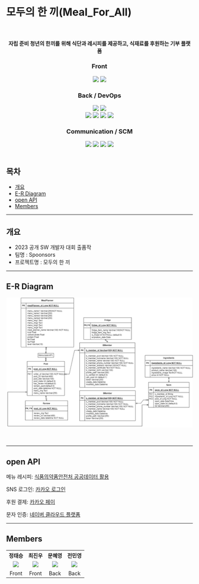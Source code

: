 # **모두의 한 끼(Meal_For_All)**

<br>

<div align="center">

#### 자립 준비 청년의 한끼를 위해 식단과 레시피를 제공하고, 식재료를 후원하는 기부 플랫폼

### Front
<img src="https://img.shields.io/badge/dart-0175C2?style=for-the-badge&logo=dart&logoColor=white">
<img src="https://img.shields.io/badge/flutter-02569B?style=for-the-badge&logo=flutter&logoColor=white">


### Back / DevOps 
<img src="https://img.shields.io/badge/java-007396?style=for-the-badge&logo=java&logoColor=white">
<img src="https://img.shields.io/badge/springboot-6DB33F?style=for-the-badge&logo=springboot&logoColor=white">
<br>

<img src="https://img.shields.io/badge/mysql-4479A1?style=for-the-badge&logo=mysql&logoColor=white">
<img src="https://img.shields.io/badge/amazons3-569A31?style=for-the-badge&logo=amazons3&logoColor=#white">
<img src="https://img.shields.io/badge/amazonaws-232F3E?style=for-the-badge&logo=amazonaws&logoColor=#white">
<img src="https://img.shields.io/badge/firebase-FFCA28?style=for-the-badge&logo=firebase&logoColor=white">
<br>

### Communication / SCM
<img src="https://img.shields.io/badge/discord-5865F2?style=for-the-badge&logo=discord&logoColor=white">
<img src="https://img.shields.io/badge/notion-000000?style=for-the-badge&logo=firebase&logoColor=white">
<img src="https://img.shields.io/badge/googledrive-4285F4?style=for-the-badge&logo=googledrive&logoColor=white">
<img src="https://img.shields.io/badge/github-181717?style=for-the-badge&logo=github&logoColor=white">

</div>

<br>

## 목차
- [ 개요 ](#개요)
- [ E-R Diagram](#e-r-diagram)
- [ open API](#open-api)
- [ Members](#members)

- - -
## 개요
- 2023 공개 SW 개발자 대회 출품작
- 팀명 : Spoonsors
- 프로젝트명 : 모두의 한 끼

- - -
## **E-R Diagram**

![Alt text](docs/erd.png)

<br>

- - -

## **open API**


메뉴 레시피: [식품의약품안전처 공공데이터 활용][googlelink]

[googlelink]: http://www.foodsafetykorea.go.kr/api/openApiInfo.do?menu_grp=MENU_GRP31&menu_no=661&show_cnt=10&start_idx=1&svc_no=COOKRCP01

SNS 로그인: [카카오 로그인][kakao login]

[kakao login]: https://developers.kakao.com/docs/latest/ko/kakaologin/common

후원 결제: [카카오 페이][kakao pay]

[kakao pay]: https://developers.kakao.com/docs/latest/ko/kakaopay/common

문자 인증: [네이버 클라우드 플랫폼][ncloud]

[ncloud]: https://www.ncloud.com/product/applicationService/sens

- - -

## **Members**
<table>
<tr align="center">
    <th>정태승</th>
    <th>최진우</th>
    <th>문혜영</th>
    <th>전민영</th>
</tr>
<tr align ="center">
   <td> <a href="https://github.com/taeGnues"> <img src="https://avatars.githubusercontent.com/u/112752089?v=4" width="100"></a></td>
  <td> <a href="https://github.com/ryan00102"><img src="https://avatars.githubusercontent.com/u/101000358?v=4" width="100"> </a></td>
    <td><a href="https://github.com/mummhy0811"><img src="https://avatars.githubusercontent.com/u/76941500?v=4" width="100"></a></td>
  <td><a href="https://github.com/miinyeong"><img src="https://avatars.githubusercontent.com/u/106754293?v=4" width="100"></a></td>
</tr>
<tr align ="center">
    <td>Front</td>
    <td>Front</td>
    <td>Back</td>
    <td>Back</td>
</tr>
</table>
</p>
